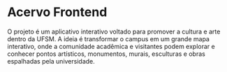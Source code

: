 # Acervo Frontend

O projeto é um aplicativo interativo voltado para promover a cultura e arte dentro da UFSM. A ideia é transformar o campus em um grande mapa interativo, onde a comunidade acadêmica e visitantes podem explorar e conhecer pontos artísticos, monumentos, murais, esculturas e obras espalhadas pela universidade.
